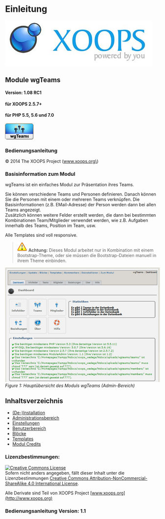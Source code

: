 # Einleitung

![logoXoops.jpg](../.gitbook/assets/logoxoops.jpg)

## Module wgTeams

#### Version: 1.08 RC1

#### für XOOPS 2.5.7+

#### für PHP 5.5, 5.6 und 7.0

![logoModule.png](../.gitbook/assets/logomodule%20%281%29.png)

### Bedienungsanleitung

© 2014 The XOOPS Project \(www.xoops.org\)

### Basisinformation zum Modul

wgTeams ist ein einfaches Modul zur Präsentation ihres Teams.

Sie können verschiedene Teams und Personen definieren. Danach können Sie die Personen mit einem oder mehreren Teams verknüpfen. Die Basisinformationen \(z.B. EMail-Adresse\) der Person werden dann bei allen Teams angezeigt.  
 Zusätzlich können weitere Felder erstellt werden, die dann bei bestimmten Kombinationen Team/Mitglieder verwendet werden, wie z.B. Aufgaben innerhalb des Teams, Position im Team, usw.

Alle Templates sind voll responsive.

> ![](../.gitbook/assets/important.png) **Achtung:** Dieses Modul arbeitet nur in Kombination mit einem Bootstrap-Theme, oder sie müssen die Bootstrap-Dateien manuell in ihrem Theme einbinden.

![0dashboard.png](../.gitbook/assets/0dashboard.png)  
 _Figure 1: Hauptübersicht des Moduls wgTeams \(Admin-Bereich\)_

## Inhaltsverzeichnis

* [\(De-\)Installation](de-installation.md)
* [Administrationsbereich](administrationsbereich/)
* [Einstellungen](einstellungen.md)
* [Benutzerbereich](benutzerbereich.md)
* [Blöcke](bloecke.md)
* [Templates](templates.md)
* [Modul Credits](modul-credits.md)

### Lizenzbestimmungen:

[![Creative Commons License](https://i.creativecommons.org/l/by-nc-sa/4.0/88x31.png)](http://creativecommons.org/licenses/by-nc-sa/4.0/)  
Sofern nicht anders angegeben, fällt dieser Inhalt unter die Lizenzbestimmungen [Creative Commons Attribution-NonCommercial-ShareAlike 4.0 International License](http://creativecommons.org/licenses/by-nc-sa/4.0/).

Alle Derivate sind Teil von XOOPS Project [www.xoops.org](http://www.xoops.org)

### Bedienungsanleitung Version: 1.1

